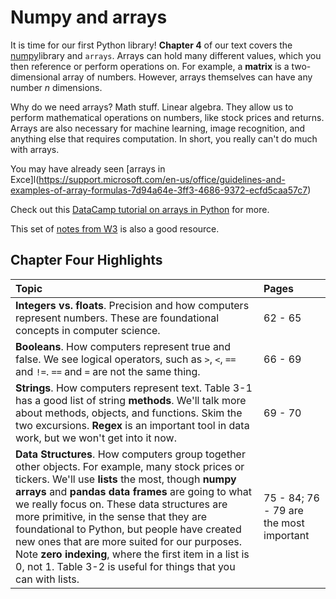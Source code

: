 # Numpy and arrays

It is time for our first Python library! **Chapter 4** of our text covers the [numpy](https://numpy.org)library and `arrays`. Arrays can hold many different values, which you then reference or perform operations on. For example, a **matrix** is a two-dimensional array of numbers. However, arrays themselves can have any number *n* dimensions. 

Why do we need arrays? Math stuff. Linear algebra. They allow us to perform mathematical operations on numbers, like stock prices and returns. Arrays are also necessary for machine learning, image recognition, and anything else that requires computation. In short, you really can't do much with arrays.

You may have already seen [arrays in Exce]l(https://support.microsoft.com/en-us/office/guidelines-and-examples-of-array-formulas-7d94a64e-3ff3-4686-9372-ecfd5caa57c7)

Check out this [DataCamp tutorial on arrays in Python](https://www.datacamp.com/community/tutorials/python-arrays) for more. 

This set of [notes from W3](https://www.w3schools.com/python/numpy/default.asp) is also a good resource.


## Chapter Four Highlights

| Topic         | Pages  |
| :-------------------------------------------------------------------------------------- | :--------- | 
| **Integers vs. floats**. Precision and how computers represent numbers. These are foundational concepts in computer science.                | 62 - 65      | 
| **Booleans**. How computers represent true and false. We see logical operators, such as `>`, `<`, `==` and `!=`. `==` and `=` are not the same thing. | 66 - 69    | 
| **Strings**. How computers represent text. Table 3-1 has a good list of string **methods**. We'll talk more about methods, objects, and functions. Skim the two excursions. **Regex** is an important tool in data work, but we won't get into it now.               | 69 - 70     | 
| **Data Structures**. How computers group together other objects. For example, many stock prices or tickers. We'll use **lists** the most, though **numpy arrays** and **pandas data frames** are going to what we really focus on. These data structures are more primitive, in the sense that they are foundational to Python, but people have created new ones that are more suited for our purposes. Note **zero indexing**, where the first item in a list is 0, not 1. Table 3-2 is useful for things that you can with lists.                | 75 - 84; 76 - 79 are the most important      | 









